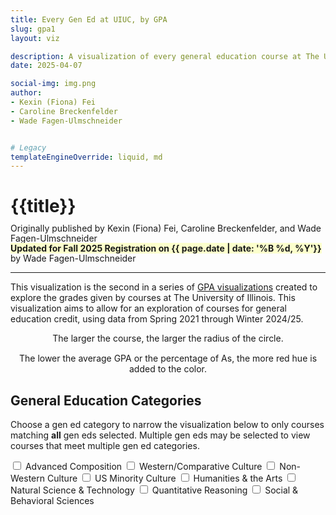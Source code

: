 ```yaml
---
title: Every Gen Ed at UIUC, by GPA
slug: gpa1
layout: viz

description: A visualization of every general education course at The University of Illinois, organized by category and GPA
date: 2025-04-07

social-img: img.png
author:
- Kexin (Fiona) Fei
- Caroline Breckenfelder
- Wade Fagen-Ulmschneider


# Legacy
templateEngineOverride: liquid, md
---
```


<link href="css.css" rel="stylesheet">

<h1>{{title}}</h1>
<div style="font-size: 14px; margin-top: -8px; line-height: 16px;">
  Originally published by Kexin (Fiona) Fei, Caroline Breckenfelder, and Wade Fagen-Ulmschneider<br>
  <b style="background-color: hsla(63, 100%, 90%, 1);">Updated for Fall 2025 Registration on {{ page.date | date: '%B %d, %Y'}}</b> by Wade Fagen-Ulmschneider
</div>



<hr>

<p>
  This visualization is the second in a series of <a href="https://waf.cs.illinois.edu/discovery/gpa/">GPA visualizations</a>
  created to explore the grades given by courses at The University of Illinois.  This visualization aims to allow for
  an exploration of courses for general education credit, using data from Spring 2021 through Winter 2024/25.
</p>

<div class="row" style="text-align: center;">
  <div class="col-md-6" style="margin-bottom: 15px;">
    <div id="legend1"></div>
    The larger the course, the larger the radius of the circle.
  </div>

  <div class="col-md-6" style="margin-bottom: 15px;">
    <div id="legend2" style="margin-top: 7px; margin-bottom: 3px;"></div>
    The lower the average GPA or the percentage of As, the more red
    hue is added to the color.
  </div>
</div>


<h2>General Education Categories</h2>
<p>
  Choose a gen ed category to narrow the visualization below to only courses matching <b>all</b> gen eds selected.
  Multiple gen eds may be selected to view courses that meet multiple gen ed categories.
</p>

<div class="gened_selection">
  <span class="form-group">
    <label for="adv_comp"><input data-filter="Advanced Composition" type="checkbox" id="adv_comp"> Advanced Composition</label>
  </span>

  <span class="form-group">
    <label for="western"><input data-filter="Western/Comparative Culture" type="checkbox" id="western"> Western/Comparative Culture</label>
  </span>

  <span class="form-group">
    <label for="nonwestern"><input data-filter="Non-Western Culture" type="checkbox" id="nonwestern"> Non-Western Culture</label>
  </span>

  <span class="form-group">
    <label for="usminority"><input data-filter="US Minority Culture" type="checkbox" id="usminority"> US Minority Culture</label>
  </span>
    
  <span class="form-group">
    <label for="humanities"><input data-filter="Humanities & the Arts" type="checkbox" id="humanities"> Humanities &amp; the Arts</label>
  </span>

  <!--
  <span class="form-group">
    <label for="comp"><input data-filter="Composition 1" type="checkbox" id="comp"> Composition 1</label>
  </span>
  -->

  <span class="form-group">
    <label for="natsci"><input data-filter="Natural Science & Technology" type="checkbox" id="natsci"> Natural Science &amp; Technology</label>
  </span>

  <span class="form-group">
    <label for="qr"><input data-filter="Quantitative Reasoning" type="checkbox" id="qr"> Quantitative Reasoning</label>
  </span>

  <span class="form-group">
    <label for="socbehav"><input data-filter="Social & Behavioral Sciences" type="checkbox" id="socbehav"> Social &amp; Behavioral Sciences</label>
  </span>
</div>

<!--
<a href="https://courses.illinois.edu/schedule/2019/fall/STAT/107">
  <div style="color: black; background-color: hsla(204, 100%, 90%, 1); margin-bottom: 15px; display: block; text-align: center; border: solid 1px black; margin-left: 40px; margin-right: 40px; padding: 2px;">
    Interested in Data Science? Try the new QR1 gened: <b>Data Science Discovery</b> (STAT 107)
    <div style="margin-top: 0px; font-size: 12px;">
      Co-taught and created by the professor of this visualization -- no prereqs!
    </div>
  </div>
</a>
-->


<div id="noresult" style="text-align: center; display: none;">
  No courses fulfill selected categories. :(
</div>
<div id="chart" style="text-align: center;">
</div>

<script src="https://code.jquery.com/jquery-3.1.1.js" integrity="sha256-16cdPddA6VdVInumRGo6IbivbERE8p7CQR3HzTBuELA=" crossorigin="anonymous"></script>
<script src="https://d3js.org/d3.v4.min.js" crossorigin="anonymous"></script>
<script src="https://cdnjs.cloudflare.com/ajax/libs/underscore.js/1.8.3/underscore-min.js" crossorigin="anonymous"></script>
<script src="src/d3-tip-iphone.js"></script>
<script src="src/legend.js"></script>
<script src="src/vis.js"></script>
<style>.social-hide { display: none; }</style>
<img class="social-hide" itemprop="image" src="http://waf.cs.illinois.edu/discovery/every_gen_ed_at_uiuc_by_gpa/web/gened.png">